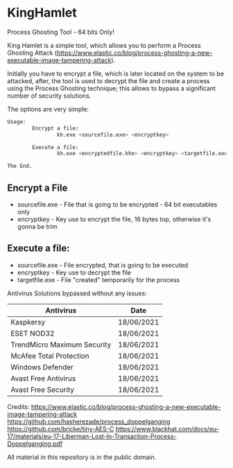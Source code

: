 # KingHamlet
Process Ghosting Tool - 64 bits Only!

King Hamlet is a simple tool, which allows you to perform a Process Ghosting Attack (https://www.elastic.co/blog/process-ghosting-a-new-executable-image-tampering-attack).

Initially you have to encrypt a file, which is later located on the system to be attacked, after, the tool is used to decrypt the file and create a process using the
Process Ghosting technique; this allows to bypass a significant number of security solutions.

The options are very simple:

```bash
Usage:
        Encrypt a file:
                kh.exe <sourcefile.exe> <encryptkey>

        Execute a file:
                kh.exe <encryptedfile.khe> <encryptkey> <targetfile.exe>

The End.
```
## Encrypt a File
* sourcefile.exe - File that is going to be encrypted - 64 bit executables only
* encryptkey - Key use to encrypt the file, 16 bytes top, otherwise it's gonna be trim

## Execute a file:
* sourcefile.exe - File encrypted, that is going to be executed
* encryptkey - Key use to decrypt the file
* targetfile.exe - File "created" temporarily for the process

Antivirus Solutions bypassed without any issues:

Antivirus | Date
------------ | -------------
Kaspkersy | 18/06/2021
ESET NOD32 | 18/06/2021
TrendMicro Maximum Security | 18/06/2021
McAfee Total Protection | 18/06/2021
Windows Defender | 18/06/2021
Avast Free Antivirus | 18/06/2021
Avast Free Security | 18/06/2021

Credits:
https://www.elastic.co/blog/process-ghosting-a-new-executable-image-tampering-attack
https://github.com/hasherezade/process_doppelganging
https://github.com/bricke/tiny-AES-C
https://www.blackhat.com/docs/eu-17/materials/eu-17-Liberman-Lost-In-Transaction-Process-Doppelganging.pdf


All material in this repository is in the public domain.
